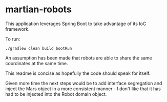 # martian-robots

This application leverages Spring Boot to take advantage of its IoC framework.

To run:
```
./gradlew clean build bootRun
```

An assumption has been made that robots are able to share the same coordinates at the same time.

This readme is concise as hopefully the code should speak for itself.

Given more time the next steps would be to add interface segregation and inject the Mars object in a more consistent manner - I don't like that it has had to be injected into the Robot domain object.
